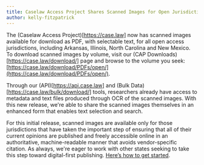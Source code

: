 ```yaml
---
title: Caselaw Access Project Shares Scanned Images for Open Jurisdictions
author: kelly-fitzpatrick
---
```

The (Caselaw Access Project)[https://case.law] now has scanned images available for download as PDF, with selectable text, for all open access jurisdictions, including Arkansas, Illinois, North Carolina and New Mexico. To download scanned images by volume, visit our (CAP Downloads)[https://case.law/download/] page and browse to the volume you seek: [https://case.law/download/PDFs/open/](https://case.law/download/PDFs/open/).

Through our (API)[https://api.case.law] and (Bulk Data)[https://case.law/bulk/download/] tools, researchers already have access to metadata and text files produced through OCR of the scanned images. With this new release, we're able to share the scanned images themselves in an enhanced form that enables text selection and search.   

For this initial release, scanned images are available only for those jurisdictions that have taken the important step of ensuring that all of their current opinions are published and freely accessible online in an authoritative, machine-readable manner that avoids vendor-specific citation. As always, we're eager to work with other states seeking to take this step toward digital-first publishing. [Here’s how to get started](https://case.law/action/). 

